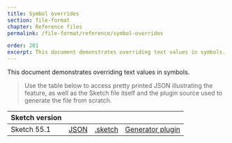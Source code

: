 ```yaml
---
title: Symbol overrides
section: file-format
chapter: Reference files
permalink: /file-format/reference/symbol-overrides

order: 201
excerpt: This document demonstrates overriding text values in symbols.
---
```


This document demonstrates overriding text values in symbols.

> Use the table below to access pretty printed JSON illustrating the feature, as well as the Sketch file itself and the plugin source used to generate the file from scratch.

| Sketch version |                                                                                                               |                                                                                                                         |                                                                                                                                                      |
| -------------- | ------------------------------------------------------------------------------------------------------------- | ----------------------------------------------------------------------------------------------------------------------- | ---------------------------------------------------------------------------------------------------------------------------------------------------- |
| Sketch 55.1    | [JSON](https://github.com/BohemianCoding/SketchAPI/tree/develop/reference-files/55.1/symbol-overrides/output) | [.sketch](https://github.com/BohemianCoding/SketchAPI/tree/develop/reference-files/55.1/symbol-overrides/output.sketch) | [Generator plugin](https://github.com/BohemianCoding/SketchAPI/tree/develop/reference-files/plugin.sketchplugin/Contents/Sketch/symbol-overrides.js) |
